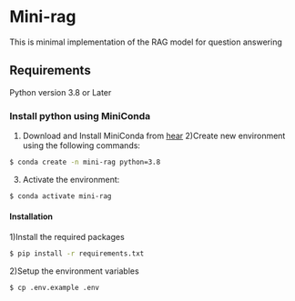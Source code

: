 # Mini-rag

This is minimal implementation of the RAG model for question answering 

## Requirements  

Python version 3.8 or Later 

### Install python using MiniConda 

1) Download and Install MiniConda from [hear](link)
2)Create new environment using the following commands: 
``` bash 
$ conda create -n mini-rag python=3.8
 ```
3) Activate the environment:
``` bash 
$ conda activate mini-rag 
 ```

#### Installation

1)Install the required packages

``` bash 
$ pip install -r requirements.txt
```

2)Setup the environment variables

``` bash 
$ cp .env.example .env
```

